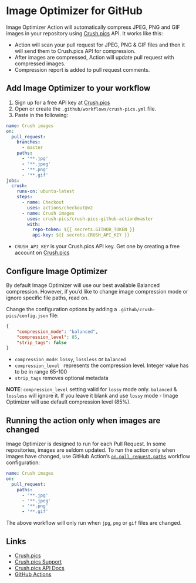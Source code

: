 # Image Optimizer for GitHub

Image Optimizer Action will automatically compress JPEG, PNG and GIF images in your repository using [Crush.pics](https://crush.pics/) API. It works like this:

- Action will scan your pull request for JPEG, PNG & GIF files and then it will send them to Crush.pics API for compression.
- After images are compressed, Action will update pull request with compressed images.
- Compression report is added to pull request comments.

## Add Image Optimizer to your workflow

1. Sign up for a free API key at [Crush.pics](https://crush.pics)
2. Open or create the `.github/workflows/crush-pics.yml` file.
3. Paste in the following:

```yml
name: Crush images
on:
  pull_request:
    branches:
      - master
    paths:
      - '**.jpg'
      - '**.jpeg'
      - '**.png'
      - '**.gif'
jobs:
  crush:
    runs-on: ubuntu-latest
    steps:
      - name: Checkout
        uses: actions/checkout@v2
      - name: Crush images
        uses: crush-pics/crush-pics-github-action@master
        with:
          repo-token: ${{ secrets.GITHUB_TOKEN }}
          api-key: ${{ secrets.CRUSH_API_KEY }}
```

- `CRUSH_API_KEY` is your Crush.pics API key. Get one by creating a free account on [Crush.pics](https://crush.pics)

## Configure Image Optimizer

By default Image Optimizer will use our best available Balanced compression. However, if you’d like to change image compression mode or ignore specific file paths, read on.

Change the configuration options by adding a `.github/crush-pics/config.json` file:

```json
{
    "compression_mode": "balanced",
    "compression_level": 85,
    "strip_tags": false
}
```

- `compression_mode`: `lossy`, `lossless` or `balanced`
- `compression_level ` represents the compression level. Integer value has to be in range 65-100
- `strip_tags` removes optional metadata

**NOTE**: `compression_level` setting valid for `lossy` mode only. `balanced` & `lossless` will ignore it. If you leave it blank and use `lossy` mode - Image Optimizer will use default compression level (85%).

## Running the action only when images are changed

Image Optimizer is designed to run for each Pull Request. In some repositories, images are seldom updated. To run the action only when images have changed, use GitHub Action’s [`on.pull_request.paths`](https://help.github.com/en/actions/automating-your-workflow-with-github-actions/workflow-syntax-for-github-actions#onpushpull_requestpaths) workflow configuration:

```yml
name: Crush images
on:
  pull_request:
    paths:
      - '**.jpg'
      - '**.jpeg'
      - '**.png'
      - '**.gif'
```

The above workflow will only run when `jpg`, `png` or `gif` files are changed.

## Links

- [Crush.pics](https://crush.pics)
- [Crush.pics Support](https://crush.pics/help-center)
- [Crush.pics API Docs](https://docs.crush.pics)
- [GitHub Actions](https://github.com/features/actions)
